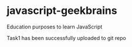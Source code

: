 # javascript-geekbrains
Education purposes to learn JavaScript

Task1 has been successfully uploaded to git repo
